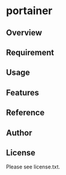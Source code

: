 # portainer 

## Overview


## Requirement


## Usage


## Features


## Reference


## Author


## License

Please see license.txt.
